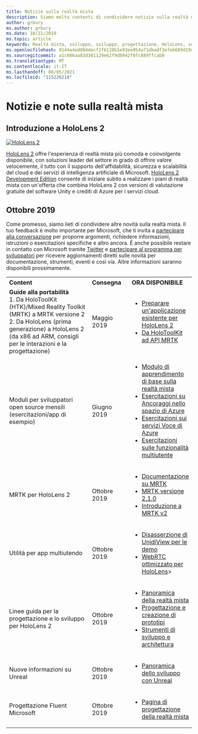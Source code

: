 ```yaml
---
title: Notizie sulla realtà mista
description: Siamo molto contenti di condividere notizie sulla realtà mista con l'utente. Non vediamo l'ora di ricevere commenti e suggerimenti e di invitare l'utente a partecipare alla conversazione.
author: grbury
ms.author: grbury
ms.date: 10/21/2019
ms.topic: article
keywords: Realtà mista, sviluppo, sviluppo, progettazione, HoloLens, servizi di Azure, notizie, HoloLens 2
ms.openlocfilehash: 0144a4ed804dacf2f6120b1e93ee054a71dbadf3efe6689d19ded3f14233c31f
ms.sourcegitcommit: a1c086aa83d381129e62f9d8942f0fc889ffcab0
ms.translationtype: MT
ms.contentlocale: it-IT
ms.lasthandoff: 08/05/2021
ms.locfileid: "115226218"
---
```

# <a name="mixed-reality-news-and-notes"></a>Notizie e note sulla realtà mista

## <a name="introducing-hololens-2"></a>Introduzione a HoloLens 2

[![HoloLens 2](images/hololens2.jpg)](https://www.microsoft.com/hololens/hardware)

[HoloLens 2](https://www.microsoft.com/hololens/hardware) offre l'esperienza di realtà mista più comoda e coinvolgente disponibile, con soluzioni leader del settore in grado di offrire valore velocemente, il tutto con il supporto dell'affidabilità, sicurezza e scalabilità del cloud e dei servizi di intelligenza artificiale di Microsoft. [HoloLens 2 Development Edition](https://www.microsoft.com//hololens/developers) consente di iniziare subito a realizzare i piani di realtà mista con un'offerta che combina HoloLens 2 con versioni di valutazione gratuite del software Unity e crediti di Azure per i servizi cloud.

## <a name="october-2019"></a>Ottobre 2019

Come promesso, siamo lieti di condividere altre novità sulla realtà mista. Il tuo feedback è molto importante per Microsoft, che ti invita a [partecipare alla conversazione](https://holodevelopersslack.azurewebsites.net/) per proporre argomenti, richiedere informazioni, istruzioni o esercitazioni specifiche e altro ancora. È anche possibile restare in contatto con Microsoft tramite [Twitter](https://twitter.com/MxdRealityDev) e [partecipare al programma per sviluppatori](https://aka.ms/iwantmr) per ricevere aggiornamenti diretti sulle novità per documentazione, strumenti, eventi e così via. Altre informazioni saranno disponibili prossimamente.

<table>
<tr>
<th style="width: 400px; text-align:left;">Content</th><th style="width: 125px; text-align:left;">Consegna</th><th style="width: 125px; text-align:left;">ORA DISPONIBILE</th>
</tr> 
<tr>
<td><b>Guide alla portabilità</b> <br>1. Da HoloToolKit (HTK)/Mixed Reality Toolkit (MRTK) a MRTK versione 2
<br>2. Da HoloLens (prima generazione) a HoloLens 2 (da x86 ad ARM, consigli per le interazioni e la progettazione)
</td></td><td>Maggio 2019</td><td> <ul><li><a href=https://docs.microsoft.com/windows/mixed-reality/mrtk-porting-guide>Preparare un'applicazione esistente per HoloLens 2</a><li><a href=/windows/mixed-reality/mrtk-unity/updates-deployment/htk-to-mrtk-porting-guide>Da HoloToolKit ad API MRTK</a></td>
</tr>
<tr>
<td>Moduli per sviluppatori open source mensili (esercitazioni/app di esempio)</td><td>Giugno 2019</td><td> <ul><li><a href=https://docs.microsoft.com/windows/mixed-reality/mrlearning-base-ch1>Modulo di apprendimento di base sulla realtà mista</a><li><a href=https://docs.microsoft.com/windows/mixed-reality/mrlearning-asa-ch1>Esercitazioni su Ancoraggi nello spazio di Azure</a><li><a href=https://docs.microsoft.com/windows/mixed-reality/mrlearning-speechsdk-ch1>Esercitazioni sui servizi Voce di Azure</a><li><a href=https://docs.microsoft.com/windows/mixed-reality/mrlearning-sharing(photon)-ch1>Esercitazioni sulle funzionalità multiutente</a></td>
</tr>
<tr>
<td>MRTK per HoloLens 2</td><td>Ottobre 2019</td><td> <ul><li><a href=/windows/mixed-reality/mrtk-unity>Documentazione su MRTK</a><li><a href=https://github.com/Microsoft/MixedRealityToolkit-Unity/releases>MRTK versione 2.1.0</a><li><a href=https://docs.microsoft.com/windows/mixed-reality/mrtk-getting-started>Introduzione a MRTK v2</a></td>
</tr>
<tr>
<td>Utilità per app multiutendo</td><td>Ottobre 2019</td><td> <ul><li><a href=https://docs.microsoft.com/windows/mixed-reality/spectator-view>Disasserzione di UnidiView per le demo</a><li><a href=https://github.com/microsoft/MixedReality-WebRTC>WebRTC ottimizzato per HoloLens</a>></td>
</tr>
<tr>
<td>Linee guida per la progettazione e lo sviluppo per HoloLens 2</td><td>Ottobre 2019</td><td> <ul><li><a href=https://docs.microsoft.com/windows/mixed-reality/>Panoramica della realtà mista</a><li><a href=https://docs.microsoft.com/windows/mixed-reality/design>Progettazione e creazione di prototipi</a><li><a href=https://docs.microsoft.com/windows/mixed-reality/development>Strumenti di sviluppo e architettura</a></td>
</tr>
<tr>
  <td>Nuove informazioni su Unreal</td><td>Ottobre 2019</td><td> <ul><li><a href=https://docs.microsoft.com/windows/mixed-reality/unreal-development-overview>Panoramica dello sviluppo con Unreal</a></td>
</tr>
<tr>
  <td>Progettazione Fluent Microsoft</td><td>Ottobre 2019</td><td> <ul><li><a href=https://www.microsoft.com/design/fluent/>Pagina di progettazione della realtà mista</a></td>
</tr>
</table>
